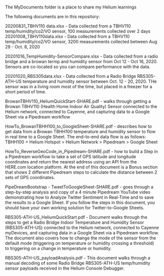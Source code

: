 The MyDocuments folder is a place to share my Helium learnings

The following documents are in this repository:

20200831_TBHV110 data.xlsx - Data collected from a TBHV110 temp/humidity/co2/VO sensor, 100 measurements collected over 2 days
20201008_TBHV110data.xlsx - Data collected from a TBHV110 temp/humidity/co2/VO sensor, 3200 measurements collected between Aug 29 - Oct. 8, 2020

20201016_TempHumidity-SensorCompare.xlsx - Data collected from a radio bridge and a browan termp and humidity sensor from Oct 12 - Oct 16, 2020. Sensors are co-located so you can compare performance with the data. 

20201020_RBS305data.xlsx - Data collected from a Radio Bridge RBS305-ATH-US temperature and humidity sensor between Oct. 12 - 20, 2020. THe sensor was in a living room most of the time, but placed in a freezer for a short period of time.

BrowanTBHV110_HeliumQuickStart-SHARE.pdf - walks through getting a Browan TBHV110 (Health Home Indoor Air Quality) Sensor connected to the Helium network, connected to Cayenne, and capturing data to a Google Sheet via a Pipedream workflow

HowTo_BrowanTBHH100_to_GoogleSheet-SHARE.pdf - describes how to get data from a Browan TBHH100 temperature and humidity sensor to flow in real time to a Google Sheet.
The end-to-end data flow is as follows: TBHH100 > Helium Hotspot > Helium Network > Pipedream > Google Sheet

HowTo_ReverseGeoCode_in_Pipedream-SHARE.pdf - how to build a Step in a Pipedream workflow to take a set of GPS latitude and longitude coordinates and return the nearest address using an API from the HERE.com location platform. At the end of this document is a Bonus section that shows 2 different Pipedream steps to calculate the distance between 2 sets of GPS coordinates. 

PipeDreamBootstrap - TweetToGoogleSheet-SHARE.pdf - goes through a step-by-step analysis and copy of a 4 minute Pipedream YouTube video demonstrating how to Analyze Twitter Sentiment in Real-Time and to save the results to a Google Sheet. If you follow the steps in this document, you should have your own working solution for Twitter-to-Google Sheets.

RBS305-ATH-US_HeliumQuickStart.pdf - Document walks through the steps to get a Radio Bridge Indoor Temperature and Humidity Sensor (RBS305-ATH-US) connected to the Helium network, connected to Cayenne myDevices, and capturing data in a Google Sheet via a Pipedream workflow. The document also covers how to change the mode of the sensor from the default mode (triggering on temperature or humidity crossing a threshold) to triggering on a change in temperature or humidity.

RBS305-ATH-US_payloadAnalysis.pdf - This document walks through a manual decoding of some Radio Bridge RBS305-ATH-US temp/humidity sensor payloads received in the Helium Console Debugger. 
